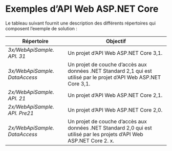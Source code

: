# <a name="aspnet-core-web-api-samples"></a>Exemples d’API Web ASP.NET Core

Le tableau suivant fournit une description des différents répertoires qui composent l’exemple de solution :

| Répertoire                   | Objectif |
|-----------------------------|------------------------------------------------------------|
| *3x/WebApiSample. API. 31*    | Un projet d’API Web ASP.NET Core 3,1.                       |
| *3x/WebApiSample. DataAccess*| Un projet de couche d’accès aux données .NET Standard 2,1 qui est utilisé par le projet d’API Web ASP.NET Core 3,1.|
| *2x/WebApiSample. API. 21*    | Un projet d’API Web ASP.NET Core 2,1.                         |
| *2x/WebApiSample. API. Pre21* | Un projet d’API Web ASP.NET Core 2,0.                         |
| *2x/WebApiSample. DataAccess*| Un projet de couche d’accès aux données .NET Standard 2,0 qui est utilisé par les projets d’API Web ASP.NET Core 2. x.|
